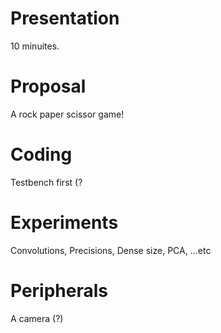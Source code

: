 # Presentation
10 minuites.

# Proposal
A rock paper scissor game!

# Coding
Testbench first (?

# Experiments
Convolutions, Precisions, Dense size, PCA, ...etc

# Peripherals
A camera (?)
